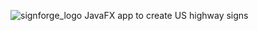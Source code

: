![signforge_logo](https://user-images.githubusercontent.com/9111384/33806454-7d621378-dd96-11e7-89f9-4215b2aa211f.png)
JavaFX app to create US highway signs
